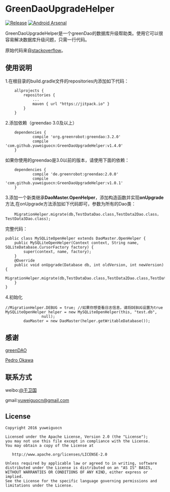 # GreenDaoUpgradeHelper

[![Release](https://jitpack.io/v/yuweiguocn/GreenDaoUpgradeHelper.svg)](https://jitpack.io/#yuweiguocn/GreenDaoUpgradeHelper)
[![Android Arsenal](https://img.shields.io/badge/Android%20Arsenal-GreenDaoUpgradeHelper-brightgreen.svg?style=flat)](https://android-arsenal.com/details/1/4853)

GreenDaoUpgradeHelper是一个greenDao的数据库升级帮助类。使用它可以很容易解决数据库升级问题，只需一行代码。

原始代码来自[stackoverflow](http://stackoverflow.com/a/30334668/7161403)。

## 使用说明

1.在根目录的build.gradle文件的repositories内添加如下代码：
```
	allprojects {
		repositories {
			...
			maven { url "https://jitpack.io" }
		}
	}
```

2.添加依赖（greendao 3.0及以上）
```
	dependencies {
	        compile 'org.greenrobot:greendao:3.2.0'
	        compile 'com.github.yuweiguocn:GreenDaoUpgradeHelper:v1.4.0'
	}
```
如果你使用的greendao是3.0以前的版本，请使用下面的依赖：
```
	dependencies {
	        compile 'de.greenrobot:greendao:2.0.0'
	        compile 'com.github.yuweiguocn:GreenDaoUpgradeHelper:v1.0.1'
	}
```

3.添加一个新类继承**DaoMaster.OpenHelper**，添加构造函数并实现**onUpgrade**方法,在onUpgrade方法添加如下代码即可，参数为所有的Dao类：  
```
	MigrationHelper.migrate(db,TestDataDao.class,TestData2Dao.class，TestData3Dao.class);
```
完整代码：  
```
public class MySQLiteOpenHelper extends DaoMaster.OpenHelper {
    public MySQLiteOpenHelper(Context context, String name, SQLiteDatabase.CursorFactory factory) {
        super(context, name, factory);
    }
    @Override
    public void onUpgrade(Database db, int oldVersion, int newVersion) {
        MigrationHelper.migrate(db,TestDataDao.class,TestData2Dao.class,TestData3Dao.class);
    }
}

```  

4.初始化

```
//MigrationHelper.DEBUG = true; //如果你想查看日志信息，请将DEBUG设置为true
MySQLiteOpenHelper helper = new MySQLiteOpenHelper(this, "test.db",
                null);
        daoMaster = new DaoMaster(helper.getWritableDatabase());
```


## 感谢
[greenDAO](https://github.com/greenrobot/greenDAO)

[Pedro Okawa](http://stackoverflow.com/users/2200209/pedro-okawa)

## 联系方式
weibo:[@于卫国](http://weibo.com/weiguo58)

gmail:[yuweiguocn@gmail.com](mailto:yuweiguocn@gmail.com)


## License 
```  
Copyright 2016 yuweiguocn

Licensed under the Apache License, Version 2.0 (the "License");
you may not use this file except in compliance with the License.
You may obtain a copy of the License at

   http://www.apache.org/licenses/LICENSE-2.0

Unless required by applicable law or agreed to in writing, software
distributed under the License is distributed on an "AS IS" BASIS,
WITHOUT WARRANTIES OR CONDITIONS OF ANY KIND, either express or implied.
See the License for the specific language governing permissions and
limitations under the License.
```
